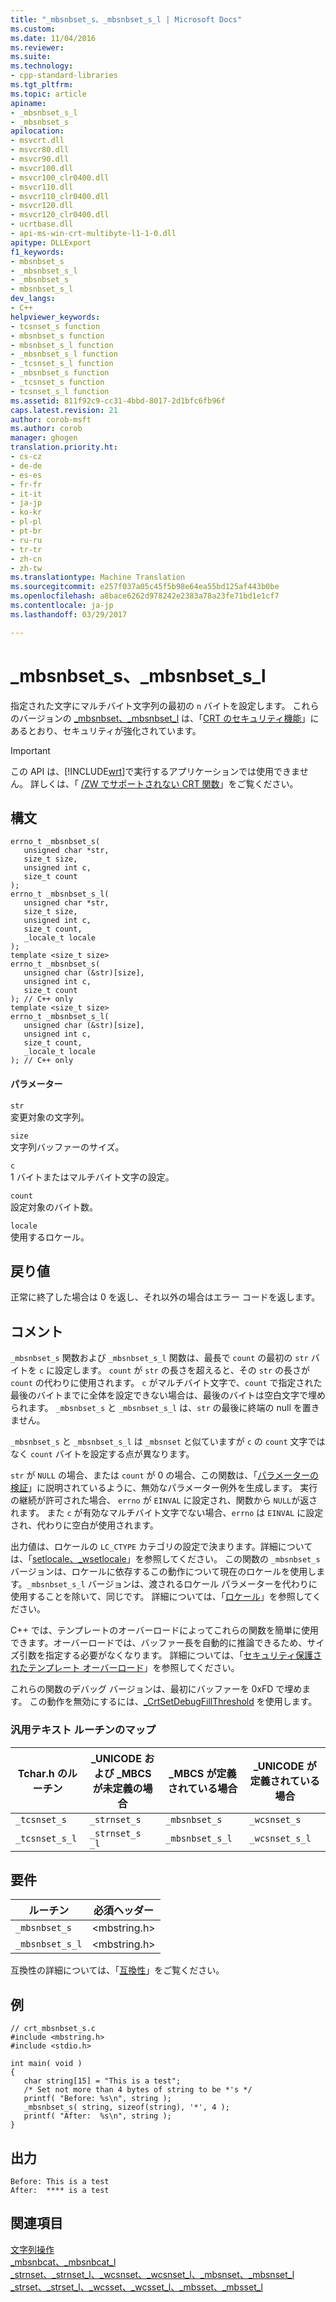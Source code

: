 ```yaml
---
title: "_mbsnbset_s、_mbsnbset_s_l | Microsoft Docs"
ms.custom: 
ms.date: 11/04/2016
ms.reviewer: 
ms.suite: 
ms.technology:
- cpp-standard-libraries
ms.tgt_pltfrm: 
ms.topic: article
apiname:
- _mbsnbset_s_l
- _mbsnbset_s
apilocation:
- msvcrt.dll
- msvcr80.dll
- msvcr90.dll
- msvcr100.dll
- msvcr100_clr0400.dll
- msvcr110.dll
- msvcr110_clr0400.dll
- msvcr120.dll
- msvcr120_clr0400.dll
- ucrtbase.dll
- api-ms-win-crt-multibyte-l1-1-0.dll
apitype: DLLExport
f1_keywords:
- mbsnbset_s
- _mbsnbset_s_l
- _mbsnbset_s
- mbsnbset_s_l
dev_langs:
- C++
helpviewer_keywords:
- tcsnset_s function
- mbsnbset_s function
- mbsnbset_s_l function
- _mbsnbset_s_l function
- _tcsnset_s_l function
- _mbsnbset_s function
- _tcsnset_s function
- tcsnset_s_l function
ms.assetid: 811f92c9-cc31-4bbd-8017-2d1bfc6fb96f
caps.latest.revision: 21
author: corob-msft
ms.author: corob
manager: ghogen
translation.priority.ht:
- cs-cz
- de-de
- es-es
- fr-fr
- it-it
- ja-jp
- ko-kr
- pl-pl
- pt-br
- ru-ru
- tr-tr
- zh-cn
- zh-tw
ms.translationtype: Machine Translation
ms.sourcegitcommit: e257f037a05c45f5b98e64ea55bd125af443b0be
ms.openlocfilehash: a8bace6262d978242e2383a78a23fe71bd1e1cf7
ms.contentlocale: ja-jp
ms.lasthandoff: 03/29/2017

---
```

# <a name="mbsnbsets-mbsnbsetsl"></a>_mbsnbset_s、_mbsnbset_s_l
指定された文字にマルチバイト文字列の最初の `n` バイトを設定します。 これらのバージョンの [_mbsnbset、_mbsnbset_l](../../c-runtime-library/reference/mbsnbset-mbsnbset-l.md) は、「[CRT のセキュリティ機能](../../c-runtime-library/security-features-in-the-crt.md)」にあるとおり、セキュリティが強化されています。  
  
> [!IMPORTANT]
>  この API は、[!INCLUDE[wrt](../../atl/reference/includes/wrt_md.md)]で実行するアプリケーションでは使用できません。 詳しくは、「 [/ZW でサポートされない CRT 関数](http://msdn.microsoft.com/library/windows/apps/jj606124.aspx)」をご覧ください。  
  
## <a name="syntax"></a>構文  
  
```  
errno_t _mbsnbset_s(  
   unsigned char *str,  
   size_t size,  
   unsigned int c,  
   size_t count   
);  
errno_t _mbsnbset_s_l(  
   unsigned char *str,  
   size_t size,  
   unsigned int c,  
   size_t count,  
   _locale_t locale  
);  
template <size_t size>  
errno_t _mbsnbset_s(  
   unsigned char (&str)[size],  
   unsigned int c,  
   size_t count   
); // C++ only  
template <size_t size>  
errno_t _mbsnbset_s_l(  
   unsigned char (&str)[size],  
   unsigned int c,  
   size_t count,  
   _locale_t locale  
); // C++ only  
```  
  
#### <a name="parameters"></a>パラメーター  
 `str`  
 変更対象の文字列。  
  
 `size`  
 文字列バッファーのサイズ。  
  
 `c`  
 1 バイトまたはマルチバイト文字の設定。  
  
 `count`  
 設定対象のバイト数。  
  
 `locale`  
 使用するロケール。  
  
## <a name="return-value"></a>戻り値  
 正常に終了した場合は 0 を返し、それ以外の場合はエラー コードを返します。  
  
## <a name="remarks"></a>コメント  
 `_mbsnbset_s` 関数および `_mbsnbset_s_l` 関数は、最長で `count` の最初の `str` バイトを `c` に設定します。 `count` が `str` の長さを超えると、その `str` の長さが `count` の代わりに使用されます。 `c` がマルチバイト文字で、`count` で指定された最後のバイトまでに全体を設定できない場合は、最後のバイトは空白文字で埋められます。 `_mbsnbset_s` と `_mbsnbset_s_l` は、`str` の最後に終端の null を置きません。  
  
 `_mbsnbset_s` と `_mbsnbset_s_l` は `_mbsnset` と似ていますが `c` の `count` 文字ではなく `count` バイトを設定する点が異なります。  
  
 `str` が `NULL` の場合、または `count` が 0 の場合、この関数は、「[パラメーターの検証](../../c-runtime-library/parameter-validation.md)」に説明されているように、無効なパラメーター例外を生成します。 実行の継続が許可された場合、 `errno` が `EINVAL` に設定され、関数から `NULL`が返されます。 また `c` が有効なマルチバイト文字でない場合、`errno` は `EINVAL` に設定され、代わりに空白が使用されます。  
  
 出力値は、ロケールの `LC_CTYPE` カテゴリの設定で決まります。詳細については、「[setlocale、_wsetlocale](../../c-runtime-library/reference/setlocale-wsetlocale.md)」を参照してください。 この関数の `_mbsnbset_s` バージョンは、ロケールに依存するこの動作について現在のロケールを使用します。`_mbsnbset_s_l` バージョンは、渡されるロケール パラメーターを代わりに使用することを除いて、同じです。 詳細については、「[ロケール](../../c-runtime-library/locale.md)」を参照してください。  
  
 C++ では、テンプレートのオーバーロードによってこれらの関数を簡単に使用できます。オーバーロードでは、バッファー長を自動的に推論できるため、サイズ引数を指定する必要がなくなります。 詳細については、「[セキュリティ保護されたテンプレート オーバーロード](../../c-runtime-library/secure-template-overloads.md)」を参照してください。  
  
 これらの関数のデバッグ バージョンは、最初にバッファーを 0xFD で埋めます。 この動作を無効にするには、[_CrtSetDebugFillThreshold](../../c-runtime-library/reference/crtsetdebugfillthreshold.md) を使用します。  
  
### <a name="generic-text-routine-mappings"></a>汎用テキスト ルーチンのマップ  
  
|Tchar.h のルーチン|_UNICODE および _MBCS が未定義の場合|_MBCS が定義されている場合|_UNICODE が定義されている場合|  
|---------------------|--------------------------------------|--------------------|-----------------------|  
|`_tcsnset_s`|`_strnset_s`|`_mbsnbset_s`|`_wcsnset_s`|  
|`_tcsnset_s_l`|`_strnset_s _l`|`_mbsnbset_s_l`|`_wcsnset_s_l`|  
  
## <a name="requirements"></a>要件  
  
|ルーチン|必須ヘッダー|  
|-------------|---------------------|  
|`_mbsnbset_s`|\<mbstring.h>|  
|`_mbsnbset_s_l`|\<mbstring.h>|  
  
 互換性の詳細については、「[互換性](../../c-runtime-library/compatibility.md)」をご覧ください。  
  
## <a name="example"></a>例  
  
```  
// crt_mbsnbset_s.c  
#include <mbstring.h>  
#include <stdio.h>  
  
int main( void )  
{  
   char string[15] = "This is a test";  
   /* Set not more than 4 bytes of string to be *'s */  
   printf( "Before: %s\n", string );  
   _mbsnbset_s( string, sizeof(string), '*', 4 );  
   printf( "After:  %s\n", string );  
}  
```  
  
## <a name="output"></a>出力  
  
```Output  
Before: This is a test  
After:  **** is a test  
```  
  
## <a name="see-also"></a>関連項目  
 [文字列操作](../../c-runtime-library/string-manipulation-crt.md)   
 [_mbsnbcat、_mbsnbcat_l](../../c-runtime-library/reference/mbsnbcat-mbsnbcat-l.md)   
 [_strnset、_strnset_l、_wcsnset、_wcsnset_l、_mbsnset、_mbsnset_l](../../c-runtime-library/reference/strnset-strnset-l-wcsnset-wcsnset-l-mbsnset-mbsnset-l.md)   
 [_strset、_strset_l、_wcsset、_wcsset_l、_mbsset、_mbsset_l](../../c-runtime-library/reference/strset-strset-l-wcsset-wcsset-l-mbsset-mbsset-l.md)
